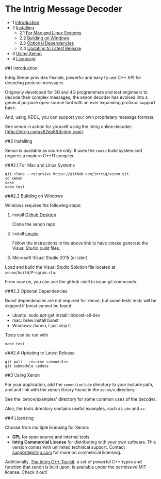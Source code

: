 #  The Intrig Message Decoder
* 1 [Introduction ](#1)
* 2 [Installing ](#2)
    * 2.1 [For Mac and Linux Systems ](#2.1)
    * 2.2 [Building on Windows ](#2.2)
    * 2.3 [Optional Dependencies ](#2.3)
    * 2.4 [Updating to Latest Release ](#2.4)
* 3 [Using Xenon ](#3)
* 4 [Licensing ](#4)

##<a name="1"/>1 Introduction 


Intrig Xenon provides flexible, powerful and easy to use C++ API for decoding protocol messages.

Originally developed for 3G and 4G programmers and test engineers to decode their complex messages, the xenon decoder
has evolved into a general purpose open source tool with an ever expanding protocol support base.

And, using XDDL, you can support your own proprietary message formats.

See xenon in action for yourself using the Intrig online decoder: [http://intrig.com/x82da86](intrig.com).

##<a name="2"/>2 Installing 


Xenon is available as source only.  It uses the `cmake` build system and requires a modern C++11 compiler.

###<a name="2.1"/>2.1 For Mac and Linux Systems 


    git clone --recursive https://github.com/intrig/xenon.git
    cd xenon
    make 
    make test
###<a name="2.2"/>2.2 Building on Windows 


Windows requires the following steps:

1. Install [Github Desktop](https://desktop.github.com)

   Clone the xenon repo

2. Install [cmake](https://cmake.org/runningcmake/)

   Follow the instructions in the above link to have cmake generate the Visual Studio build files.

3. Microsoft Visual Studio 2015 (or later)
  
  Load and build the Visual Studio Solution file located at `xenon/build/Program.sln`.

From now on, you can use the github shell to issue git commands.

###<a name="2.3"/>2.3 Optional Dependencies 


Boost dependencies are not required for xenon, but some tests tests will be skipped if boost cannot be found.

* ubuntu: sudo apt-get install libboost-all-dev
* mac: brew install boost
* Windows: dunno, I just skip it

Tests can be run with

    make test

###<a name="2.4"/>2.4 Updating to Latest Release 


    git pull --recurse-submodules
    git submodule update

##<a name="3"/>3 Using Xenon 


For your application, add the `xenon/include` directory to your include path, and and link with the xenon library found
in the `xenon/o` directory.

See the `xenon/examples' directory for some common uses of the decoder.

Also, the tools directory contains useful examples, such as `idm` and `xv`.

##<a name="4"/>4 Licensing 


Choose from multiple licensing for Xenon:

* **GPL** for open source and internal tools
* **Intrig Commercial License** for distributing with your own software.  This version comes with unlimited technical support.
  Contact support@intrig.com for more on commercial licensing.

Additionally, [The Intrig C++ Toolkit](https://github.com/intrig/ict), a set of powerful C++ types and function that
xenon is built upon, is available under the permissive MIT license.  Check it out!

